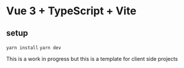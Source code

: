 # Vue 3 + TypeScript + Vite

## setup
`yarn install`
`yarn dev`

This is a work in progress but this is a template for client side projects
